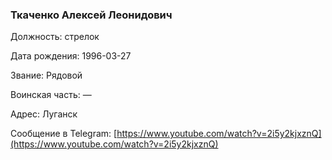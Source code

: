 ### Ткаченко Алексей Леонидович

Должность: стрелок

Дата рождения: 1996-03-27

Звание: Рядовой

Воинская часть: —

Адрес: Луганск

Сообщение в Telegram: [https://www.youtube.com/watch?v=2i5y2kjxznQ](https://www.youtube.com/watch?v=2i5y2kjxznQ)
